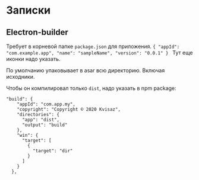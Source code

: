 # Записки


## Electron-builder

Требует в корневой папке `package.json` для приложения.
``{
  "appId": "com.example.app",
  "name": "sampleName",
  "version": "0.0.1"
}
``
Тут еще иконки надо указать.

По умолчанию упаковывает в asar всю директорию. Включая исходники.

Чтобы он компилировал только `dist`, надо указать в npm package: 
```
"build": {
    "appId": "com.app.my",
    "copyright": "Copyright © 2020 Kvisaz",
    "directories": {
      "app": "dist",
      "output": "build"
    },
    "win": {
      "target": [
        {
          "target": "dir"
        }
      ]
    }
  },
```
